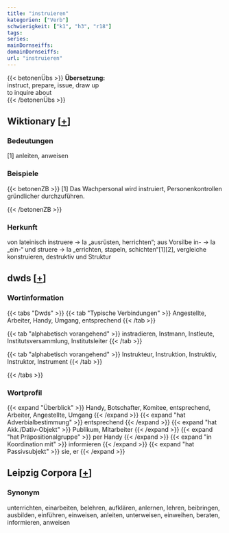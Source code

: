```yaml
---
title: "instruieren"
kategorien: ["Verb"]
schwierigkeit: ["k1", "h3", "r18"]
tags:
series:
mainDornseiffs:
domainDornseiffs:
url: "instruieren"
---
```


{{< betonenÜbs >}}
**Übersetzung:**  
instruct, prepare, issue, draw up  
to inquire  about  
{{< /betonenÜbs >}}

## Wiktionary [[+](https://de.wiktionary.org/wiki/instruieren)]

### Bedeutungen
[1] anleiten, anweisen  

### Beispiele
{{< betonenZB >}}
[1] Das Wachpersonal wird instruiert, Personenkontrollen gründlicher durchzuführen.  

{{< /betonenZB >}}
### Herkunft
von lateinisch instruere → la „ausrüsten, herrichten“; aus Vorsilbe in- → la „ein-“ und struere → la „errichten, stapeln, schichten“[1][2], vergleiche konstruieren, destruktiv und Struktur  



## dwds [[+](https://www.dwds.de/wb/instruieren)]

### Wortinformation
{{< tabs "Dwds" >}}
{{< tab "Typische Verbindungen" >}}
Angestellte, Arbeiter, Handy, Umgang, entsprechend
{{< /tab >}}

{{< tab "alphabetisch vorangehend" >}}
instradieren, Instmann, Instleute, Institutsversammlung, Institutsleiter
{{< /tab >}}

{{< tab "alphabetisch vorangehend" >}}
Instrukteur, Instruktion, Instruktiv, Instruktor, Instrument
{{< /tab >}}

{{< /tabs >}}

### Wortprofil
{{< expand "Überblick" >}} Handy, Botschafter, Komitee, entsprechend, Arbeiter, Angestellte, Umgang {{< /expand >}}
{{< expand "hat Adverbialbestimmung" >}} entsprechend {{< /expand >}}
{{< expand "hat Akk./Dativ-Objekt" >}} Publikum, Mitarbeiter {{< /expand >}}
{{< expand "hat Präpositionalgruppe" >}} per Handy {{< /expand >}}
{{< expand "in Koordination mit" >}} informieren {{< /expand >}}
{{< expand "hat Passivsubjekt" >}} sie, er {{< /expand >}}

## Leipzig Corpora [[+](https://corpora.uni-leipzig.de/en/res?word=instruieren&corpusId=deu_newscrawl-public_2018)]


### Synonym
unterrichten, einarbeiten, belehren, aufklären, anlernen, lehren, beibringen, ausbilden, einführen, einweisen, anleiten, unterweisen, einweihen, beraten, informieren, anweisen

